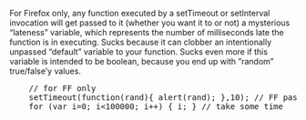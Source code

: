 For Firefox only, any function executed by a setTimeout or setInterval invocation will get passed to it (whether you want it to or not) a mysterious “lateness” variable, which represents the number of milliseconds late the function is in executing. Sucks because it can clobber an intentionally unpassed “default” variable to your function. Sucks even more if this variable is intended to be boolean, because you end up with ”random” true/false’y values.

<pre lang="javascript">
    // for FF only
    setTimeout(function(rand){ alert(rand); },10); // FF passes a "magic" param we call "rand"
    for (var i=0; i<100000; i++) { i; } // take some time
</pre>
